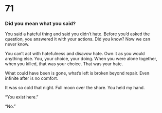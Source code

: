 # 71

### Did you mean what you said?

You said a hateful thing and said you didn’t hate. Before you’d asked the question, you answered it with your actions. Did you know? Now we can never know.

You can’t act with hatefulness and disavow hate. Own it as you would anything else. You, your choice, your doing. When you were alone together, when you killed, that was your choice. That was your hate.

What could have been is gone, what’s left is broken beyond repair. Even infinite after is no comfort.

It was so cold that night. Full moon over the shore. You held my hand.

“You exist here.”

“No.”